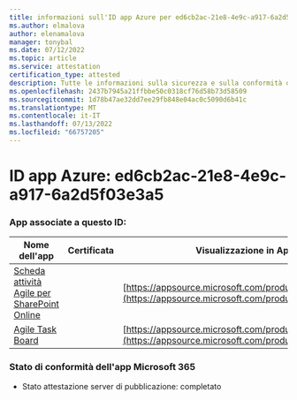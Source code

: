 ```yaml
---
title: informazioni sull'ID app Azure per ed6cb2ac-21e8-4e9c-a917-6a2d5f03e3a5
ms.author: elmalova
author: elenamalova
manager: tonybal
ms.date: 07/12/2022
ms.topic: article
ms.service: attestation
certification_type: attested
description: Tutte le informazioni sulla sicurezza e sulla conformità disponibili per ed6cb2ac-21e8-4e9c-a917-6a2d5f03e3a5.
ms.openlocfilehash: 2437b7945a21ffbbe50c0318cf76d58b73d58509
ms.sourcegitcommit: 1d78b47ae32dd7ee29fb848e04ac0c5090d6b41c
ms.translationtype: MT
ms.contentlocale: it-IT
ms.lasthandoff: 07/13/2022
ms.locfileid: "66757205"
---
```

# <a name="azure-app-id-ed6cb2ac-21e8-4e9c-a917-6a2d5f03e3a5"></a>ID app Azure: ed6cb2ac-21e8-4e9c-a917-6a2d5f03e3a5


### <a name="apps-associated-with-this-id"></a>App associate a questo ID:
| **Nome dell'app** | **Certificata** | **Visualizzazione in AppSource** |
|--------------|---------------|-----------------------|
| [Scheda attività Agile per SharePoint Online](../forward/WA200002087.md) |  | [https://appsource.microsoft.com/product/office/WA200002087](https://appsource.microsoft.com/product/office/WA200002087) |
| [Agile Task Board](../forward/WA200002162.md) |  | [https://appsource.microsoft.com/product/office/WA200002162](https://appsource.microsoft.com/product/office/WA200002162) |

### <a name="microsoft-365-app-compliance-status"></a>Stato di conformità dell'app Microsoft 365
- Stato attestazione server di pubblicazione: completato
